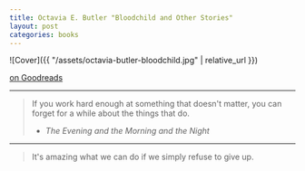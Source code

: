 ```yaml
---
title: Octavia E. Butler "Bloodchild and Other Stories"
layout: post
categories: books
---
```

![Cover]({{ "/assets/octavia-butler-bloodchild.jpg" | relative_url }})

[on Goodreads](https://www.goodreads.com/book/show/60930.Bloodchild_and_Other_Stories)

---

> If you work hard enough at something that doesn't matter, you can forget for a while about the things that do.
> - *The Evening and the Morning and the Night*

---

> It's amazing what we can do if we simply refuse to give up.
